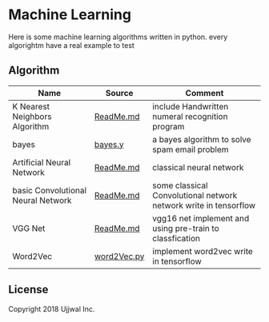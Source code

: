 # Machine Learning 
Here is some machine learning algorithms written in python.
every algorightm have a real example to test


## Algorithm

| Name | Source |Comment |
| ---- | -------|------- |
|K Nearest Neighbors Algorithm |[ReadMe.md](./Traditional-machine-learning/kNN/ReadMe.md) | include Handwritten numeral recognition program |
|bayes|[bayes.y](./Traditional-machine-learning/bayes/bayes.py)|a bayes algorithm to solve spam email problem|
|Artificial Neural Network|[ReadMe.md](./Artificial-neural-network/ReadMe.md)|classical neural network|
|basic Convolutional Neural Network|[ReadMe.md](./Basic-CNN/ReadMe.md)|some classical Convolutional network network write in tensorflow |
|VGG Net|[ReadMe.md](./VGGNet/ReadMe.md)|vgg16 net implement and using pre-train to classfication|
|Word2Vec|[word2Vec.py](./word2Vec/word2Vec.py)|implement word2vec write in tensorflow |

## License

Copyright 2018 Ujjwal Inc. 	